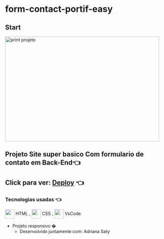 # form-contact-portif-easy

## Start
<img alt='print projeto' align="center" height="340" width="500" src="../master/img/print.png">

## Projeto Site super basico Com formulario de contato em Back-End👈 

## Click para ver: <a href='https://joaogabrielz.github.io/port-easy-contactForm/'>Deploy</a> 👈 

### Tecnologias usadas 👈 
<img align="center" height="30" width="30" src="https://cdn.jsdelivr.net/gh/devicons/devicon/icons/html5/html5-original.svg"> HTML , 
<img align="center" height="30" width="30" src="https://cdn.jsdelivr.net/gh/devicons/devicon/icons/css3/css3-original.svg"> CSS , 
<img align="center" height="30" width="30" src="https://cdn.jsdelivr.net/gh/devicons/devicon/icons/vscode/vscode-original.svg"> VsCode 
- Projeto responsivo  �
  - Desenvolvido juntamente com: Adriana Saty
